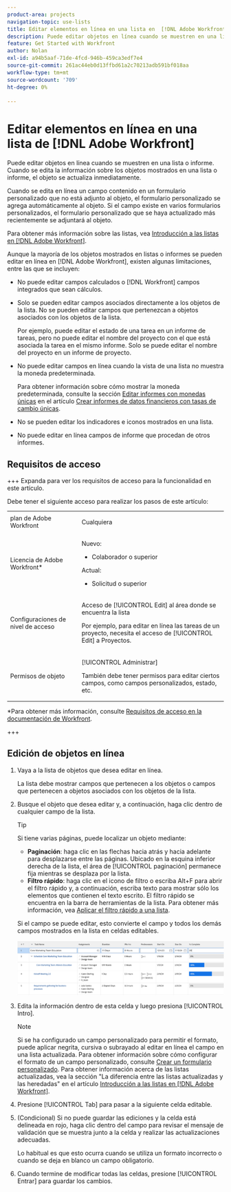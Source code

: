 ```yaml
---
product-area: projects
navigation-topic: use-lists
title: Editar elementos en línea en una lista en  [!DNL Adobe Workfront]
description: Puede editar objetos en línea cuando se muestren en una lista o informe. Cuando se edita la información sobre los objetos mostrados en una lista o informe, el objeto se actualiza inmediatamente.
feature: Get Started with Workfront
author: Nolan
exl-id: a94b5aaf-71de-4fcd-946b-459ca3edf7e4
source-git-commit: 261ac44eb0d13ffbd61a2c70213adb591bf018aa
workflow-type: tm+mt
source-wordcount: '709'
ht-degree: 0%

---
```


# Editar elementos en línea en una lista de [!DNL Adobe Workfront]

<!--Audited: 11/2024-->

Puede editar objetos en línea cuando se muestren en una lista o informe. Cuando se edita la información sobre los objetos mostrados en una lista o informe, el objeto se actualiza inmediatamente.

Cuando se edita en línea un campo contenido en un formulario personalizado que no está adjunto al objeto, el formulario personalizado se agrega automáticamente al objeto. Si el campo existe en varios formularios personalizados, el formulario personalizado que se haya actualizado más recientemente se adjuntará al objeto.

Para obtener más información sobre las listas, vea [Introducción a las listas en [!DNL Adobe Workfront]](../../../workfront-basics/navigate-workfront/use-lists/view-items-in-a-list.md).

Aunque la mayoría de los objetos mostrados en listas o informes se pueden editar en línea en [!DNL Adobe Workfront], existen algunas limitaciones, entre las que se incluyen:

* No puede editar campos calculados o [!DNL Workfront] campos integrados que sean cálculos.
* Solo se pueden editar campos asociados directamente a los objetos de la lista. No se pueden editar campos que pertenezcan a objetos asociados con los objetos de la lista.

  Por ejemplo, puede editar el estado de una tarea en un informe de tareas, pero no puede editar el nombre del proyecto con el que está asociada la tarea en el mismo informe. Solo se puede editar el nombre del proyecto en un informe de proyecto.
* No puede editar campos en línea cuando la vista de una lista no muestra la moneda predeterminada.

  Para obtener información sobre cómo mostrar la moneda predeterminada, consulte la sección [Editar informes con monedas únicas](../../../reports-and-dashboards/reports/creating-and-managing-reports/create-financial-data-reports-unique-exchange-rates.md#editing-reports-with-unique-currencies) en el artículo [Crear informes de datos financieros con tasas de cambio únicas](../../../reports-and-dashboards/reports/creating-and-managing-reports/create-financial-data-reports-unique-exchange-rates.md).
* No se pueden editar los indicadores e iconos mostrados en una lista.
* No puede editar en línea campos de informe que procedan de otros informes.

## Requisitos de acceso

+++ Expanda para ver los requisitos de acceso para la funcionalidad en este artículo.

Debe tener el siguiente acceso para realizar los pasos de este artículo:

<table style="table-layout:auto"> 
 <col> 
 <col> 
 <tbody> 
  <tr> 
   <td role="rowheader">plan de Adobe Workfront</td> 
   <td> <p>Cualquiera</p> </td> 
  </tr> 
  <tr> 
   <td role="rowheader">Licencia de Adobe Workfront*</td> 
   <td> 
    <p>Nuevo:</p>
   <ul><li><p>Colaborador o superior </p></li>
   </ul>

<p>Actual:</p>
   <ul><li><p>Solicitud o superior</p></li>
    </ul></td> 
  </tr> 
  <tr> 
   <td role="rowheader">Configuraciones de nivel de acceso</td> 
   <td> <p>Acceso de [!UICONTROL Edit] al área donde se encuentra la lista</p> <p>Por ejemplo, para editar en línea las tareas de un proyecto, necesita el acceso de [!UICONTROL Edit] a Proyectos.</p></td> 
  </tr> 
  <tr> 
   <td role="rowheader">Permisos de objeto</td> 
   <td> <p>[!UICONTROL Administrar]</p> <p>También debe tener permisos para editar ciertos campos, como campos personalizados, estado, etc.</p>  </td> 
  </tr> 
 </tbody> 
</table>

*Para obtener más información, consulte [Requisitos de acceso en la documentación de Workfront](/help/quicksilver/administration-and-setup/add-users/access-levels-and-object-permissions/access-level-requirements-in-documentation.md).

+++

## Edición de objetos en línea

1. Vaya a la lista de objetos que desea editar en línea.

   La lista debe mostrar campos que pertenecen a los objetos o campos que pertenecen a objetos asociados con los objetos de la lista.

1. Busque el objeto que desea editar y, a continuación, haga clic dentro de cualquier campo de la lista.

   >[!TIP]
   >
   >Si tiene varias páginas, puede localizar un objeto mediante:
   >
   >   * **Paginación**: haga clic en las flechas hacia atrás y hacia adelante para desplazarse entre las páginas.
   >     Ubicado en la esquina inferior derecha de la lista, el área de [!UICONTROL paginación] permanece fija mientras se desplaza por la lista.
   >   * **Filtro rápido**: haga clic en el icono de filtro o escriba Alt+F para abrir el filtro rápido y, a continuación, escriba texto para mostrar sólo los elementos que contienen el texto escrito.
   >     El filtro rápido se encuentra en la barra de herramientas de la lista. Para obtener más información, vea [Aplicar el filtro rápido a una lista](../../../workfront-basics/navigate-workfront/use-lists/apply-quick-filter-list.md).

   Si el campo se puede editar, esto convierte el campo y todos los demás campos mostrados en la lista en celdas editables.

   ![](assets/nwe-editable-cells-350x131.png)

1. Edita la información dentro de esta celda y luego presiona [!UICONTROL Intro].

   >[!NOTE]
   >
   >Si se ha configurado un campo personalizado para permitir el formato, puede aplicar negrita, cursiva o subrayado al editar en línea el campo en una lista actualizada.
   >Para obtener información sobre cómo configurar el formato de un campo personalizado, consulte [Crear un formulario personalizado](/help/quicksilver/administration-and-setup/customize-workfront/create-manage-custom-forms/form-designer/design-a-form/design-a-form.md).
   >Para obtener información acerca de las listas actualizadas, vea la sección &quot;La diferencia entre las listas actualizadas y las heredadas&quot; en el artículo [Introducción a las listas en [!DNL Adobe Workfront]](../../../workfront-basics/navigate-workfront/use-lists/view-items-in-a-list.md).

1. Presione [!UICONTROL Tab] para pasar a la siguiente celda editable.
1. (Condicional) Si no puede guardar las ediciones y la celda está delineada en rojo, haga clic dentro del campo para revisar el mensaje de validación que se muestra junto a la celda y realizar las actualizaciones adecuadas.

   Lo habitual es que esto ocurra cuando se utiliza un formato incorrecto o cuando se deja en blanco un campo obligatorio.

1. Cuando termine de modificar todas las celdas, presione [!UICONTROL Entrar] para guardar los cambios.
